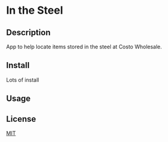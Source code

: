 # In the Steel

## Description
App to help locate items stored in the steel at Costo Wholesale.

## Install
Lots of install

## Usage

## License
[MIT](https://choosealicense.com/licenses/mit/)